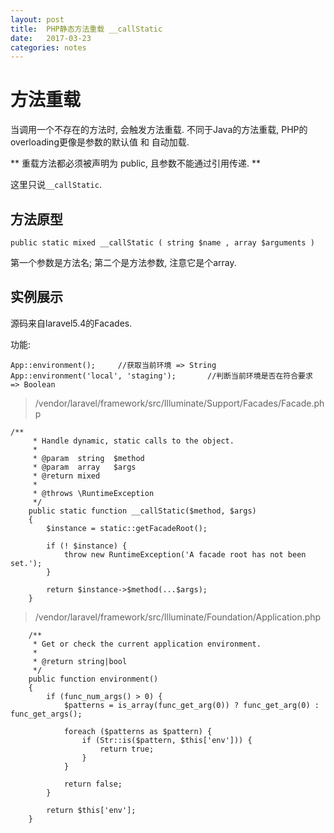 ```yaml
---
layout: post
title:  PHP静态方法重载 __callStatic
date:   2017-03-23
categories: notes
---
```


# 方法重载

当调用一个不存在的方法时, 会触发方法重载. 不同于Java的方法重载, PHP的overloading更像是参数的默认值 和 自动加载.

** 重载方法都必须被声明为 public, 且参数不能通过引用传递. **

这里只说`__callStatic`.


## 方法原型

```
public static mixed __callStatic ( string $name , array $arguments )
```

第一个参数是方法名; 第二个是方法参数, 注意它是个array.


## 实例展示

源码来自laravel5.4的Facades.

功能:

```
App::environment();     //获取当前环境 => String
App::environment('local', 'staging');       //判断当前环境是否在符合要求 => Boolean
```


> /vendor/laravel/framework/src/Illuminate/Support/Facades/Facade.php

```
/**
     * Handle dynamic, static calls to the object.
     *
     * @param  string  $method
     * @param  array   $args
     * @return mixed
     *
     * @throws \RuntimeException
     */
    public static function __callStatic($method, $args)
    {
        $instance = static::getFacadeRoot();

        if (! $instance) {
            throw new RuntimeException('A facade root has not been set.');
        }

        return $instance->$method(...$args);
    }
```


> /vendor/laravel/framework/src/Illuminate/Foundation/Application.php

```
    /**
     * Get or check the current application environment.
     *
     * @return string|bool
     */
    public function environment()
    {
        if (func_num_args() > 0) {
            $patterns = is_array(func_get_arg(0)) ? func_get_arg(0) : func_get_args();

            foreach ($patterns as $pattern) {
                if (Str::is($pattern, $this['env'])) {
                    return true;
                }
            }

            return false;
        }

        return $this['env'];
    }
```
